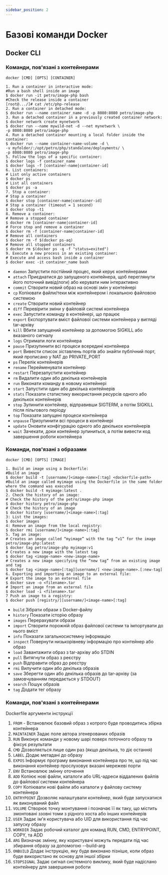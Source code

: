 ```yaml
---
sidebar_position: 2
---
```


# Базові команди Docker


## Docker CLI

### Команди, пов'язані з контейнерами
`docker [CMD] [OPTS] [CONTAINER]`

```shell
1. Run a container in interactive mode:
#Run a bash shell inside an image
$ docker run -it petro/image-php bash
#Check the release inside a container
[root@.../]# cat /etc/php-release
2. Run a container in detached mode:
$ docker run --name container_name -d -p 8080:8080 petro/image-php
3. Run a detached container in a previously created container network:
$ docker network create mynetwork
$ docker run --name mywild-net -d --net mynetwork \
-p 8080:8080 petro/image-php
4. Run a detached container mounting a local folder inside the container:
$ docker run --name container-name-volume -d \
-v myfolder/:/opt/petro/php/standalone/deployments/ \
-p 8080:8080 petro/image-php
5. Follow the logs of a specific container:
$ docker logs -f container_name
$ docker logs -f [container-name|container-id]
6. List containers:
# List only active containers
$ docker ps
# List all containers
$ docker ps -a
7. Stop a container:
# Stop a container
$ docker stop [container-name|container-id]
# Stop a container (timeout = 1 second)
$ docker stop -t1
8. Remove a container:
# Remove a stopped container
$ docker rm [container-name|container-id]
# Force stop and remove a container
$ docker rm -f [container-name|container-id]
# Remove all containers
$ docker rm -f $(docker ps-aq)
# Remove all stopped containers
$ docker rm $(docker ps -q -f "status=exited")
9. Execute a new process in an existing container:
# Execute and access bash inside a container
$ docker exec -it container_name bash
```

* `daemon` Запустити постійний процес, який керує контейнерами
* `attach` Приєднатися до запущеного контейнера, щоб переглянути його поточний вивід(логи) або керувати ним інтерактивно
* `commit` Створити новий образ на основі змін у контейнері
* `cp` Копіювати файли/теки між контейнером і локальною файловою системою
* `create` Створити новий контейнер
* `diff` Перевірити зміни у файловій системі контейнера
* `exec` Запустити команду в контейнері, що працює
* `export` Експортувати вміст файлової системи контейнера у вигляді tar-архіву
* `kill` Вбити запущений контейнер за допомогою SIGKILL або вказаного сигналу
* `logs` Отримати логи контейнера
* `pause` Призупинити всі процеси всередині контейнера
* `port` Вивести список зіставлень портів або знайти публічний порт, який прописано у NAT до PRIVATE_PORT
* `ps` Перелік контейнерів
* `rename` Перейменувати контейнер
* `restart` Перезапустити контейнер
* `rm` Видалити один або декілька контейнерів
* `run` Виконати команду в новому контейнері
* `start` Запустити один або декілька контейнерів
* `stats` Показати статистику використання ресурсів одного або декількох контейнерів
* `stop` Зупинити контейнер, відправивши SIGTERM, а потім SIGKILL після пільгового періоду
* `top` Показати запущені процеси контейнера
* `unpause` Призупинити всі процеси в контейнері
* `update` Оновити конфігурацію одного або декількох контейнерів
* `wait` Зачекати, доки контейнер зупиниться, а потім вивести код завершення роботи контейнера

### Команди, пов'язані з образами
`docker [CMD] [OPTS] [IMAGE]`

```shell
1. Build an image using a Dockerfile:
#Build an image
$ docker build -t [username/]<image-name>[:tag] <dockerfile-path>
#Build an image called myimage using the Dockerfile in the same folder where the command was executed
$ docker build -t myimage:latest .
2. Check the history of an image:
# Check the history of the petro/image-php image
$ docker history petro/image-php
# Check the history of an image
$ docker history [username/]<image-name>[:tag]
3: List the images:
$ docker images
4: Remove an image from the local registry:
$ docker rmi [username/]<image-name>[:tag]
5. Tag an image:
# Creates an image called “myimage” with the tag “v1” for the image petro/image-php:latest
$ docker tag petro/image-php myimage:v1
# Creates a new image with the latest tag
$ docker tag <image-name> <new-image-name>
# Creates a new image specifying the “new tag” from an existing image and tag
$ docker tag <image-name>[:tag][username/] <new-image-name>.[:new-tag]
6. Exporting and importing an image to an external file:
# Export the image to an external file
$ docker save -o <filename>.tar
# Import an image from an external file
$ docker load -i <filename>.tar
7 Push an image to a registry:
$ docker push [registry/][username/]<image-name>[:tag]
```

* `build` Зібрати образи з Docker-файлу
* `history` Показати історію образу
* `images` Перерахувати образи
* `import` Створити порожній образ файлової системи та імпортувати до нього вміст
* `info` Показати загальносистемну інформацію
* `inspect` Повернути низькорівневу інформацію про контейнер або образ
* `load` Завантажити образ з tar-архіву або STDIN
* `pull` Витягнути образ з реєстру
* `push` Відправити образ до реєстру
* `rmi` Вилучити один або декілька образів
* `save` Зберегти один або декілька образів до tar-архіву (за замовчуванням передається у STDOUT)
* `search` Пошук образів
* `tag` Додати тег образу

### Команди, пов'язані з контейнерами

Dockerfile аргументи інструкції

1. `FROM` - Встановлює базовий образ з котрого буде проводитись збірка контейнера
2. `MAINTAINER` Задає поле автора згенерованих образів
3. `RUN` Виконує команди у новому шарі поверх поточного образу та фіксує результати
4. `CMD` Дозволяється лише один раз (якщо декілька, то діє остання)
5. `LABEL` Додає метадані до образу
6. `EXPOS` Інформує програму виконання контейнера про те, що під час виконання контейнер прослуховує вказані мережеві порти
7. `ENV` Встановлює змінну оточення
8. `ADD` Копіює нові файли, каталоги або URL-адреси віддалених файлів до файлової системи контейнера
9. `COPY` Копіювати нові файли або каталоги у файлову систему контейнера
10. `ENTRYPOINT` Дозволяє налаштувати контейнер, який буде запускатися як виконуваний файл
11. `VOLUME` Створює точку монтування і позначає її як таку, що містить змонтовані ззовні томи з рідного хоста або інших контейнерів
12. `USER` Задає ім'я користувача або UID для використання під час запуску образу
13. `WORKDIR` Задає робочий каталог для команд RUN, CMD, ENTRYPOINT, COPY, та ADD
14. `ARG` Визначає змінну, яку користувачі можуть передати під час збирання образу за допомогою --build-arg
15. `ONBUILD` Додає інструкцію, яку буде виконано пізніше, коли образ буде використано як основу для іншої збірки
16. `STOPSIGNAL` Задає сигнал системного виклику, який буде надіслано контейнеру для завершення роботи